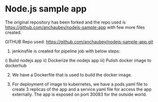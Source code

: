 # Node.js sample app

The original repository has been forked and the repo used is https://github.com/anchaubey/nodejs-sample-app with few more files created.

GITHUB Repo used: https://github.com/anchaubey/nodejs-sample-app.git

1) jenkinsfile is created for pipeline job with below steps:

i) Build nodejs app
ii) Dockerize the nodejs app
iii) Pulish docker image to dockerhub

2) We have a Dockerfile that is used to build the docker image.

3) For deployment of image to kubernetes, we have a pods.yaml file to create 3 replicas of the app and a service.yaml file for access the app externally. The app is exposed on port 30083 for the outside world.
